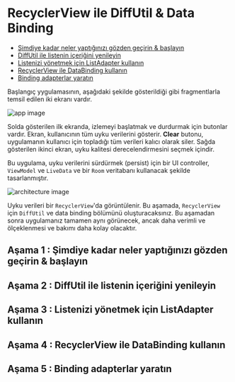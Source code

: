 # <a name="1"></a>RecyclerView ile DiffUtil & Data Binding

- [Şimdiye kadar neler yaptığınızı gözden geçirin & başlayın](#a)
- [DiffUtil ile listenin içeriğini yenileyin](#b)
- [Listenizi yönetmek için ListAdapter kullanın](#c)
- [RecyclerView ile DataBinding kullanın](#d)
- [Binding adapterlar yaratın](#e)

Başlangıç yygulamasının, aşağıdaki şekilde gösterildiği gibi fragmentlarla temsil edilen iki ekranı vardır.

![app image](https://developer.android.com/codelabs/kotlin-android-training-diffutil-databinding/img/76ec2be31e018176.png)

Solda gösterilen ilk ekranda, izlemeyi başlatmak ve durdurmak için butonlar vardır. Ekran, kullanıcının tüm uyku verilerini gösterir. **Clear** butonu, uygulamanın kullanıcı için topladığı tüm verileri kalıcı olarak siler. Sağda gösterilen ikinci ekran, uyku kalitesi derecelendirmesini seçmek içindir.

Bu uygulama, uyku verilerini sürdürmek (persist) için bir UI controller, `ViewModel` ve `LiveData` ve bir `Room` veritabanı kullanacak şekilde tasarlanmıştır.

![architecture image](https://developer.android.com/codelabs/kotlin-android-training-diffutil-databinding/img/49f975f1e5fe689.png)

Uyku verileri bir `RecyclerView`'da görüntülenir. Bu aşamada, `RecyclerView` için `DiffUtil` ve data binding bölümünü oluşturacaksınız. Bu aşamadan sonra uygulamanız tamamen aynı görünecek, ancak daha verimli ve ölçeklenmesi ve bakımı daha kolay olacaktır.

## <a name="a"></a>Aşama 1 : Şimdiye kadar neler yaptığınızı gözden geçirin & başlayın
## <a name="b"></a>Aşama 2 : DiffUtil ile listenin içeriğini yenileyin
## <a name="c"></a>Aşama 3 : Listenizi yönetmek için ListAdapter kullanın
## <a name="d"></a>Aşama 4 : RecyclerView ile DataBinding kullanın
## <a name="e"></a>Aşama 5 : Binding adapterlar yaratın
